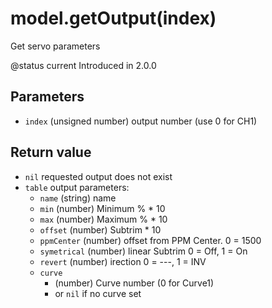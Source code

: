# model.getOutput\(index\)

Get servo parameters

@status current Introduced in 2.0.0

## Parameters

* `index` \(unsigned number\) output number \(use 0 for CH1\)

## Return value

* `nil` requested output does not exist
* `table` output parameters:
  * `name` \(string\) name
  * `min` \(number\) Minimum % \* 10
  * `max` \(number\) Maximum % \* 10
  * `offset` \(number\) Subtrim \* 10
  * `ppmCenter` \(number\) offset from PPM Center. 0 = 1500
  * `symetrical` \(number\) linear Subtrim 0 = Off, 1 = On
  * `revert` \(number\) irection 0 = ­­­---, 1 = INV
  * `curve`
    * \(number\) Curve number \(0 for Curve1\)
    * or `nil` if no curve set

